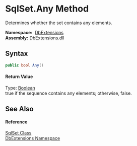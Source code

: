 SqlSet.Any Method
=================
Determines whether the set contains any elements.

  **Namespace:**  [DbExtensions][1]  
  **Assembly:** DbExtensions.dll

Syntax
------

```csharp
public bool Any()
```

#### Return Value
Type: [Boolean][2]  
true if the sequence contains any elements; otherwise, false.

See Also
--------

#### Reference
[SqlSet Class][3]  
[DbExtensions Namespace][1]  

[1]: ../README.md
[2]: https://docs.microsoft.com/dotnet/api/system.boolean
[3]: README.md